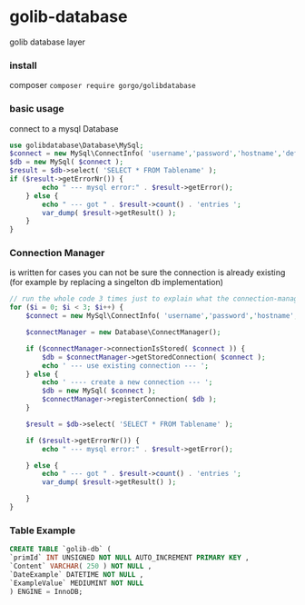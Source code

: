 # golib-database
golib database layer

### install

composer `composer require gorgo/golibdatabase`

### basic usage

connect to a mysql Database

```php
use golibdatabase\Database\MySql;
$connect = new MySql\ConnectInfo( 'username','password','hostname','default_shema' );
$db = new MySql( $connect );
$result = $db->select( 'SELECT * FROM Tablename' );
if ($result->getErrorNr()) {
        echo " --- mysql error:" . $result->getError();
    } else {
        echo " --- got " . $result->count() . 'entries ';
        var_dump( $result->getResult() );
    }
}
```


### Connection Manager

is written for cases you can not be sure the connection is already existing (for example by replacing a singelton db implementation)

```php
// run the whole code 3 times just to explain what the connection-manager is doing
for ($i = 0; $i < 3; $i++) {
    $connect = new MySql\ConnectInfo( 'username','password','hostname','default_shema' );

    $connectManager = new Database\ConnectManager();

    if ($connectManager->connectionIsStored( $connect )) {
        $db = $connectManager->getStoredConnection( $connect );
        echo ' --- use existing connection --- ';
    } else {
        echo ' ---- create a new connection --- ';
        $db = new MySql( $connect );
        $connectManager->registerConnection( $db );
    }

    $result = $db->select( 'SELECT * FROM Tablename' );

    if ($result->getErrorNr()) {
        echo " --- mysql error:" . $result->getError();

    } else {
        echo " --- got " . $result->count() . 'entries ';
        var_dump( $result->getResult() );

    }
}

```

### Table Example

```sql
CREATE TABLE `golib-db` (
`primId` INT UNSIGNED NOT NULL AUTO_INCREMENT PRIMARY KEY ,
`Content` VARCHAR( 250 ) NOT NULL ,
`DateExample` DATETIME NOT NULL ,
`ExampleValue` MEDIUMINT NOT NULL
) ENGINE = InnoDB;
```

